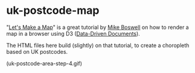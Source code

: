 uk-postcode-map
===============

"[Let's Make a Map](http://bost.ocks.org/mike/map/)" is a great tutorial by [Mike Boswell](http://bost.ocks.org/mike/) on how to render a map in a browser using D3 ([Data-Driven Documents](http://d3js.org/)).

The HTML files here build (slightly) on that tutorial, to create a choropleth based on UK postcodes.

(uk-postcode-area-step-4.gif)
